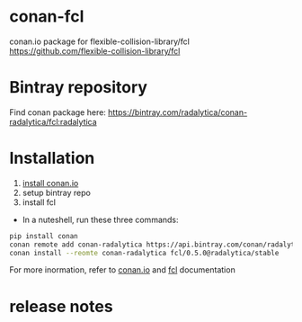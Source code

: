 # conan-fcl
conan.io package for flexible-collision-library/fcl https://github.com/flexible-collision-library/fcl

# Bintray repository
Find conan package here: https://bintray.com/radalytica/conan-radalytica/fcl:radalytica

# Installation 
1. [install conan.io](https://docs.conan.io/en/latest/installation.html) 
2. setup bintray repo
3. install fcl
* In a nuteshell, run these three commands:
```bash
pip install conan
conan remote add conan-radalytica https://api.bintray.com/conan/radalytica/conan-radalytica
conan install --reomte conan-radalytica fcl/0.5.0@radalytica/stable
```

For more inormation, refer to [conan.io](https://docs.conan.io/en/latest/) and [fcl](https://github.com/flexible-collision-library/fcl) documentation

# release notes
